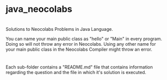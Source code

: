 # java_neocolabs
#
Solutions to Neocolabs Problems in Java Language.

You can name your main public class as "hello" or "Main" in every program. Doing so will not throw any error in Neocolabs. Using any other name for your main public class in the Neocolabs Compiler might throw an error.
#
Each sub-folder contains a "README.md" file that contains information regarding the question and the file in which it's solution is executed.
#